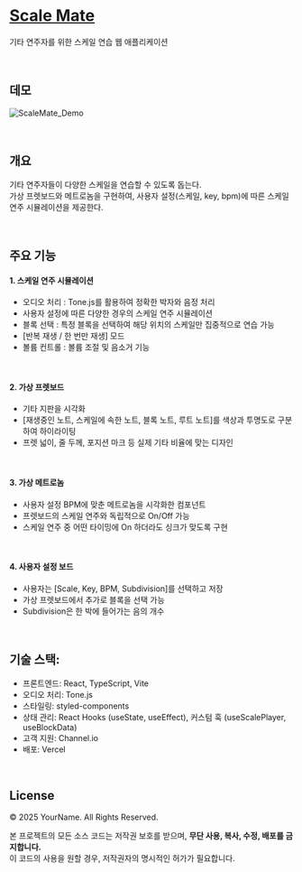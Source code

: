 # [Scale Mate](https://scale-mate.vercel.app/)
기타 연주자를 위한 스케일 연습 웹 애플리케이션

<br/>

## 데모
![ScaleMate_Demo](https://github.com/user-attachments/assets/cd9d1a19-a492-49ca-960b-398bd1441dd4)

<br/>

## 개요
기타 연주자들이 다양한 스케일을 연습할 수 있도록 돕는다.   
가상 프렛보드와 메트로놈을 구현하여, 사용자 설정(스케일, key, bpm)에 따른 스케일 연주 시뮬레이션을 제공한다.

<br/>

## 주요 기능

#### 1. 스케일 연주 시뮬레이션
- 오디오 처리 : Tone.js를 활용하여 정확한 박자와 음정 처리
- 사용자 설정에 따른 다양한 경우의 스케일 연주 시뮬레이션
- 블록 선택 : 특정 블록을 선택하여 해당 위치의 스케일만 집중적으로 연습 가능
- [반복 재생 / 한 번만 재생] 모드
- 볼륨 컨트롤 : 볼륨 조절 및 음소거 기능

<br/>

#### 2. 가상 프렛보드
- 기타 지판을 시각화
- [재생중인 노트, 스케일에 속한 노트, 블록 노트, 루트 노트]를 색상과 투명도로 구분하여 하이라이팅
- 프렛 넓이, 줄 두께, 포지션 마크 등 실제 기타 비율에 맞는 디자인

<br/>

#### 3. 가상 메트로놈
- 사용자 설정 BPM에 맞춘 메트로놈을 시각화한 컴포넌트
- 프렛보드의 스케일 연주와 독립적으로 On/Off 가능
- 스케일 연주 중 어떤 타이밍에 On 하더라도 싱크가 맞도록 구현

<br/>

#### 4. 사용자 설정 보드
- 사용자는 [Scale, Key, BPM, Subdivision]를 선택하고 저장
- 가상 프렛보드에서 추가로 블록을 선택 가능
- Subdivision은 한 박에 들어가는 음의 개수

<br/>

## 기술 스택:
- 프론트엔드: React, TypeScript, Vite
- 오디오 처리: Tone.js
- 스타일링: styled-components
- 상태 관리: React Hooks (useState, useEffect), 커스텀 훅 (useScalePlayer, useBlockData)
- 고객 지원: Channel.io
- 배포: Vercel

<br/>

## License
© 2025 YourName. All Rights Reserved.

본 프로젝트의 모든 소스 코드는 저작권 보호를 받으며, **무단 사용, 복사, 수정, 배포를 금지합니다.**  
이 코드의 사용을 원할 경우, 저작권자의 명시적인 허가가 필요합니다.



